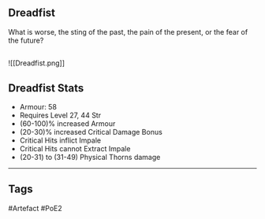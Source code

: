 ## Dreadfist
What is worse, the sting of the past, the pain of the present, or the fear of the future?
##
![[Dreadfist.png]]
## Dreadfist Stats
- Armour: 58
- Requires Level 27, 44 Str
- (60-100)% increased Armour
- (20-30)% increased Critical Damage Bonus
- Critical Hits inflict Impale
- Critical Hits cannot Extract Impale
- (20-31) to (31-49) Physical Thorns damage


---
## Tags
#Artefact
#PoE2